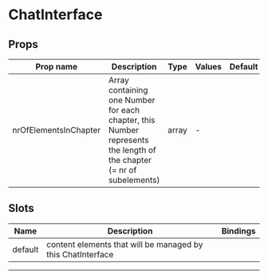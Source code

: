 # ChatInterface

## Props

| Prop name             | Description                                                                                                          | Type  | Values | Default |
| --------------------- | -------------------------------------------------------------------------------------------------------------------- | ----- | ------ | ------- |
| nrOfElementsInChapter | Array containing one Number for each chapter, this Number represents the length of the chapter (= nr of subelements) | array | -      |         |

## Slots

| Name    | Description                                                 | Bindings |
| ------- | ----------------------------------------------------------- | -------- |
| default | content elements that will be managed by this ChatInterface |          |

---
